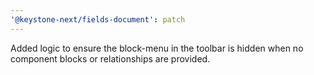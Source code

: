 ```yaml
---
'@keystone-next/fields-document': patch
---
```


Added logic to ensure the block-menu in the toolbar is hidden when no component blocks or relationships are provided.
